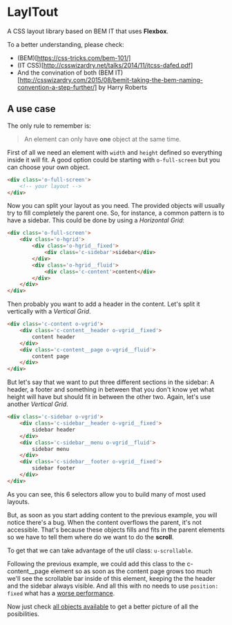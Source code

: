 # LayITout
A CSS layout library based on BEM IT that uses **Flexbox**.

To a better understanding, please check:

- (BEM)[https://css-tricks.com/bem-101/]
- (IT CSS)[http://csswizardry.net/talks/2014/11/itcss-dafed.pdf]
- And the convination of both (BEM IT)[http://csswizardry.com/2015/08/bemit-taking-the-bem-naming-convention-a-step-further/] by Harry Roberts

## A use case

The only rule to remember is:

>An element can only have **one** object at the same time.

First of all we need an element with `width` and `height` defined so everything inside it will fit. A good option could be starting with `o-full-screen` but you can choose your own object.

```html
<div class='o-full-screen'>
	<!-- your layout -->
</div>
```

Now you can split your layout as you need. The provided objects will usually try to fill completely the parent one. So, for instance, a common pattern is to have a sidebar. This could be done by using a *Horizontal Grid*:

```html
<div class='o-full-screen'>
	<div class='o-hgrid'>
		<div class='o-hgrid__fixed'>
			<div class='c-sidebar'>sidebar</div>
		</div>
		<div class='o-hgrid__fluid'>
			<div class='c-content'>content</div>
		</div>
	</div>
</div>
```

Then probably you want to add a header in the content. Let's split it vertically with a *Vertical Grid*.

```html
<div class='c-content o-vgrid'>
	<div class='c-content__header o-vgrid__fixed'>
		content header
	</div>
	<div class='c-content__page o-vgrid__fluid'>
		content page
	</div>
</div>
```
But let's say that we want to put three different sections in the sidebar: A header, a footer and something in between that you don't know yet what height will have but should fit in between the other two. Again, let's use another *Vertical Grid*.

```html
<div class='c-sidebar o-vgrid'>
	<div class='c-sidebar__header o-vgrid__fixed'>
		sidebar header
	</div>
	<div class='c-sidebar__menu o-vgrid__fluid'>
		sidebar menu
	</div>
	<div class='c-sidebar__footer o-vgrid__fixed'>
		sidebar footer
	</div>
</div>
```

As you can see, this 6 selectors allow you to build many of most used layouts.

But, as soon as you start adding content to the previous example, you will notice there's a bug. When the content overflows the parent, it's not accessible. That's because these objects fills and fits in the parent elements so we have to tell them where do we want to do the **scroll**.

To get that we can take advantage of the util class: `u-scrollable`.

Following the previous example, we could add this class to the c-content__page element so as soon as the content page grows too much we'll see the scrollable bar inside of this element, keeping the the header and the sidebar always visible. And all this with no needs to use `position: fixed` what has a [worse performance](http://fourkitchens.com/blog/article/fix-scrolling-performance-css-will-change-property).

Now just check [all objects available](objects.md) to get a better picture of all the posibilities.
